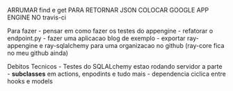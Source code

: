 
ARRUMAR find e get PARA RETORNAR JSON
COLOCAR GOOGLE APP ENGINE NO travis-ci


Para fazer
    - pensar em como fazer os testes do appengine
    - refatorar o endpoint.py
    - fazer uma aplicacao blog de exemplo
    - exportar ray-appengine e ray-sqlalchemy para uma organizacao no github (ray-core fica no meu github ainda)

Debitos Tecnicos
    - Testes do SQLALchemy estao rodando servidor a parte
    - __subclasses__ em actions, enpodints e tudo mais
    - dependencia ciclica entre hooks e models
